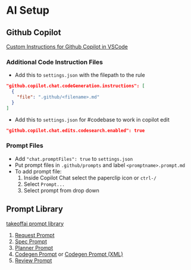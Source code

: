 # AI Setup

## Github Copilot

[Custom Instructions for Github Copilot in VSCode](https://code.visualstudio.com/docs/copilot/copilot-customization)

### Additional Code Instruction Files

- Add this to `settings.json` with the filepath to the rule

```json
"github.copilot.chat.codeGeneration.instructions": [
  {
    "file": ".github/<filename>.md"
  }
]
```

- Add this to `settings.json` for #codebase to work in copilot edit
```json
"github.copilot.chat.edits.codesearch.enabled": true
```

### Prompt Files

- Add `"chat.promptFiles": true` to `settings.json`
- Put prompt files in `.github/prompts` and label `<promptname>.prompt.md`
- To add prompt file:
  1. Inside Copilot Chat select the paperclip icon or `ctrl-/`
  2. Select `Prompt...`
  3. Select prompt from drop down

## Prompt Library

[takeoffai prompt library](https://www.jointakeoff.com/prompts)

1. [Request Prompt](./prompt-library/request-prompt.md)
2. [Spec Prompt](./prompt-library/spec-prompt.md)
3. [Planner Prompt](./prompt-library/planner-prompt.md)
4. [Codegen Prompt](./prompt-library/codegen-prompt.md) or [Codegen Prompt (XML)](./prompt-library/codegen-xml-prompt.md)
5. [Review Prompt](./prompt-library/review-prompt.md)
